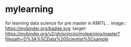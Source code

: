 # mylearning
for learning data science for pre master in KMITL
.. image:: https://mybinder.org/badge.svg :target: https://mybinder.org/v2/gh/princini/mylearning/master?filepath=D%3A%5CData%20Scientist%5Csample
